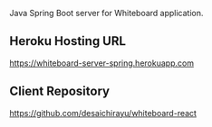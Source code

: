 Java Spring Boot server for Whiteboard application.

## Heroku Hosting URL
https://whiteboard-server-spring.herokuapp.com

## Client Repository
https://github.com/desaichirayu/whiteboard-react

